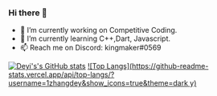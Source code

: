 ### Hi there 👋


- 🔭 I’m currently working on Competitive Coding.
- 🌱 I’m currently learning C++,Dart, Javascript.
- 📫 Reach me on Discord: kingmaker#0569


[![Deyi's's GitHub stats](https://github-readme-stats.vercel.app/api?username=1zhangdey&show_icons=true&theme=dark )](https://github.com/1zhangdey/github-readme-stats)
[![Top Langs](https://github-readme-stats.vercel.app/api/top-langs/?username=1zhangdey&show_icons=true&theme=dark y)](https://github.com/1zhangdey/github-readme-stats)
